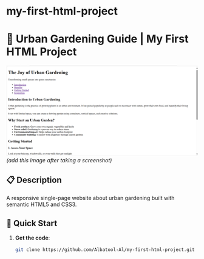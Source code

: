 # my-first-html-project

# 🌱 Urban Gardening Guide | My First HTML Project

![Project Screenshot](./screenshot.png) *(add this image after taking a screenshot)*

## 📋 Description
A responsive single-page website about urban gardening built with semantic HTML5 and CSS3.

## 🚀 Quick Start
1. **Get the code**:
   ```bash
   git clone https://github.com/Albatool-Al/my-first-html-project.git

